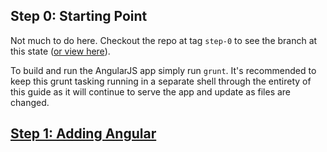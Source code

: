 ## Step 0: Starting Point

Not much to do here.  Checkout the repo at tag `step-0` to see the branch at this state ([or view here](https://github.com/angular-seattle/ng1-ng2-hybrid/tree/step-0)).

To build and run the AngularJS app simply run `grunt`.  It's recommended to keep this grunt tasking running in a separate shell through the entirety of this guide as it will continue to serve the app and update as files are changed.

## [Step 1: Adding Angular](./step-1.md)
